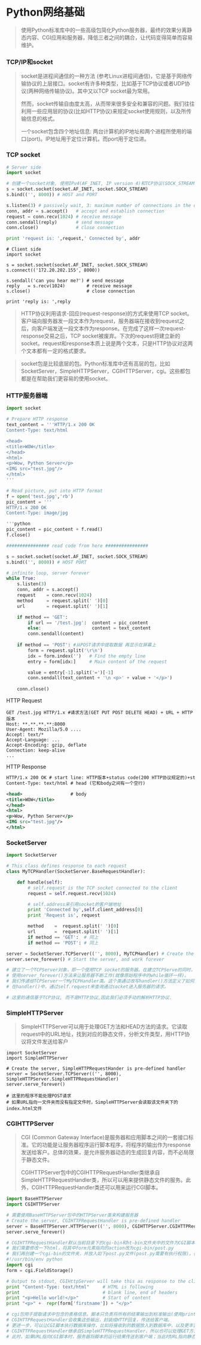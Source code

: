 # Python网络基础
<!--toc-->

> 使用Python标准库中的一些高级包简化Python服务器，最终的效果分离静态内容、CGI应用和服务器，降低三者之间的耦合，让代码变得简单而容易维护。

### **TCP/IP和socket**

> socket是进程间通信的一种方法 (参考Linux进程间通信)，它是基于网络传输协议的上层接口。socket有许多种类型，比如基于TCP协议或者UDP协议(两种网络传输协议)。其中又以TCP socket最为常用。
> 
> 然而，socket传输自由度太高，从而带来很多安全和兼容的问题。我们往往利用一些应用层的协议(比如HTTP协议)来规定socket使用规则，以及所传输信息的格式。
> 
> 一个socket包含四个地址信息: 两台计算机的IP地址和两个进程所使用的端口(port)。IP地址用于定位计算机，而port用于定位进。

### TCP socket

```python
# Server side
import socket

# 创建一个socket对象, 使用IPv4(AF_INET, IP version 4)和TCP协议(SOCK_STREAM)
s = socket.socket(socket.AF_INET, socket.SOCK_STREAM)
s.bind(('', 8000)) # HOST and PORT

s.listen(3) # passively wait, 3: maximum number of connections in the queue
conn, addr = s.accept()   # accept and establish connection
request = conn.recv(1024) # receive message
conn.sendall(reply)       # send message
conn.close()              # close connection

print 'request is: ',request,' Connected by', addr
```
```
# Client side
import socket

s = socket.socket(socket.AF_INET, socket.SOCK_STREAM)
s.connect(('172.20.202.155', 8000))

s.sendall('can you hear me?') # send message
reply   = s.recv(1024)        # receive message
s.close()                     # close connection

print 'reply is: ',reply
```

> HTTP协议利用请求-回应(request-response)的方式来使用TCP socket。客户端向服务器发一段文本作为request，服务器端在接收到request之后，向客户端发送一段文本作为response。在完成了这样一次request-response交易之后，TCP socket被废弃。下次的request将建立新的socket。request和response本质上说是两个文本，只是HTTP协议对这两个文本都有一定的格式要求。

> socket包是比较底层的包。Python标准库中还有高层的包，比如SocketServer，SimpleHTTPServer，CGIHTTPServer，cgi。这些都包都是在帮助我们更容易的使用socket。

### HTTP服务器端

```python
import socket

# Prepare HTTP response
text_content = '''HTTP/1.x 200 OK  
Content-Type: text/html

<head>
<title>WOW</title>
</head>
<html>
<p>Wow, Python Server</p>
<IMG src="test.jpg"/>
</html>
'''

# Read picture, put into HTTP format
f = open('test.jpg','rb')
pic_content = '''
HTTP/1.x 200 OK  
Content-Type: image/jpg

'''python
pic_content = pic_content + f.read()
f.close()

################ read code from here ################

s = socket.socket(socket.AF_INET, socket.SOCK_STREAM)
s.bind(('', 8000)) # HOST PORT

# infinite loop, server forever
while True:
    s.listen(3)
    conn, addr = s.accept()
    request    = conn.recv(1024)
    method     = request.split(' ')[0] 
    url        = request.split(' ')[1]

    if method == 'GET':  
        if url == '/test.jpg':  content = pic_content
        else:                   content = text_content
        conn.sendall(content)
        
    if method == 'POST': #从POST请求中提取数据 再显示在屏幕上
        form = request.split('\r\n')
        idx = form.index('')   # Find the empty line
        entry = form[idx:]     # Main content of the request

        value = entry[-1].split('=')[-1]
        conn.sendall(text_content + '\n <p>' + value + '</p>')
        
    conn.close()
```

HTTP Request

```
GET /test.jpg HTTP/1.x #请求方法(GET PUT POST DELETE HEAD) + URL + HTTP版本
Host: **.**.**.**:8000
User-Agent: Mozilla/5.0 ....
Accept: text/*
Accept-Language: ...
Accept-Encoding: gzip, deflate
Connection: keep-alive
...
```

HTTP Response

```xml
HTTP/1.x 200 OK # start line: HTTP版本+status code(200 HTTP协议规定的)+status code(OK 是供人来阅读的)
Content-Type: text/html # head (它和body之间有一个空行)

<head>                  # body
<title>WOW</title>
</head>
<html>
<p>Wow, Python Server</p>
<IMG src="test.jpg"/>
</html>
```

### **SocketServer**

```python
import SocketServer

# This class defines response to each request
class MyTCPHandler(SocketServer.BaseRequestHandler):

    def handle(self):
        # self.request is the TCP socket connected to the client
        request = self.request.recv(1024)

		# self.address来引用socket的客户端地址
        print 'Connected by',self.client_address[0]
        print 'Request is', request

        method    =  request.split(' ')[0]
        url       =  request.split(' ')[1]
        if method == 'GET':  # 同上
        if method == 'POST': # 同上

server = SocketServer.TCPServer(('', 8000), MyTCPHandler) # Create the server
server.serve_forever() # Start the server, and work forever

# 建立了一个TCPServer对象，即一个使用TCP socket的服务器。在建立TCPServe的同时，设置该服务器的IP地址和端口。
# 使用server_forever()方法来让服务器不断工作(就像原始程序中的while循环一样)。
# 我们传递给TCPServer一个MyTCPHandler类。这个类通过改写handler()方法定义了如何操作socket。
# 在handler()中，通过self.request来查询通过socket进入服务器的请求。

# 这里的通信基于TCP协议, 而不是HTTP协议,因此我们必须手动的解析HTTP协议.
```

### **SimpleHTTPServer**  
> SimpleHTTPServer可以用于处理GET方法和HEAD方法的请求。它读取request中的URL地址，找到对应的静态文件，分析文件类型，用HTTP协议将文件发送给客户

```
import SocketServer
import SimpleHTTPServer

# Create the server, SimpleHTTPRequestHander is pre-defined handler
server = SocketServer.TCPServer(('', 8000), SimpleHTTPServer.SimpleHTTPRequestHandler)
server.serve_forever()

# 这里的程序不能处理POST请求 
# 如果URL指向一文件夹而没有指定文件时，SimpleHTTPServer会读取该文件夹下的index.html文件
```
### **CGIHTTPServer**  
> CGI (Common Gateway Interface)是服务器和应用脚本之间的一套接口标准。它的功能是让服务器程序运行脚本程序，将程序的输出作为response发送给客户。总体的效果，是允许服务器动态的生成回复内容，而不必局限于静态文件。
> 
> CGIHTTPServer包中的CGIHTTPRequestHandler类继承自SimpleHTTPRequestHandler类，所以可以用来提供静态文件的服务。此外，CGIHTTPRequestHandler类还可以用来运行CGI脚本。

```python
import BaseHTTPServer
import CGIHTTPServer

# 需要使用BaseHTTPServer包中的HTTPServer类来构建服务器
# Create the server, CGIHTTPRequestHandler is pre-defined handler
server = BaseHTTPServer.HTTPServer(('', 8000), CGIHTTPServer.CGIHTTPRequestHandler)
server.serve_forever()

# CGIHTTPRequestHandler默认当前目录下的cgi-bin和ht-bin文件夹中的文件为CGI脚本，而存放于其他地方的文件被认为是静态文件。
# 我们需要修改一下html，将其中form元素指向的action改为cgi-bin/post.py
# 我们再创建一个cgi-bin的文件夹，并放入如下post.py文件(post.py需要有执行权限)，也就是我们的CGI脚本
#!/usr/bin/env python
import cgi
form = cgi.FieldStorage()

# Output to stdout, CGIHttpServer will take this as response to the client
print "Content-Type: text/html"     # HTML is following
print                               # blank line, end of headers
print "<p>Hello world!</p>"         # Start of content
print "<p>" +  repr(form['firstname']) + "</p>"

# cgi包用于提取请求中包含的表格信息。脚本只负责将所有的结果输出到标准输出(使用print)。
# CGIHTTPRequestHandler会收集这些输出，封装成HTTP回复，传送给客户端。
# 更进一步，可以让CGI脚本执行数据库操作，比如将接收到的数据放入到数据库中，以及更丰富的程序操作
# CGIHTTPRequestHandler继承自SimpleHTTPRequestHandler，所以也可以处理GET方法和HEAD方法的请求。
# 此时，如果URL指向CGI脚本时，服务器将脚本的运行结果传送到客户端；当此时URL指向静态文件时，服务器将文件的内容传送到客户端。
```
